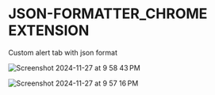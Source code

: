 # JSON-FORMATTER_CHROME EXTENSION
Custom alert tab
with json format



![Screenshot 2024-11-27 at 9 58 43 PM](https://github.com/user-attachments/assets/74d2e804-c82c-4914-91e3-d68a615e3a6f)




![Screenshot 2024-11-27 at 9 57 16 PM](https://github.com/user-attachments/assets/881cbf6d-20cd-436a-8796-06e70341386d)
